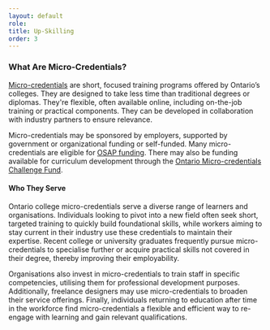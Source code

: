 ```yaml
---
layout: default
role:
title: Up-Skilling
order: 3
--- 
```

<h3>
	What Are Micro-Credentials?
</h3>
<p>
	<a href="https://www.ontario.ca/page/micro-credentials-ontarios-postsecondary-schools" target="_blank">Micro-credentials</a> are short, focused training programs offered by Ontario’s colleges. They are designed to take less time than traditional degrees or diplomas. They're flexible, often available online, including on-the-job training or practical components. They can be developed in collaboration with industry partners to ensure relevance. 
</p>
<p>
	Micro-credentials may be sponsored by employers, supported by government or organizational funding or self-funded. Many micro-credentials are eligible for <a href="https://www.ontario.ca/page/osap-ontario-student-assistance-program">OSAP funding</a>. There may also be funding available for curriculum development through the <a href="https://news.ontario.ca/en/release/1004681/ontario-supporting-more-industry-focused-training-programs" target="_blank">Ontario Micro-credentials Challenge Fund</a>.
</p>
<h4>
	Who They Serve
</h4>
<p>
	Ontario college micro-credentials serve a diverse range of learners and organisations. Individuals looking to pivot into a new field often seek short, targeted training to quickly build foundational skills, while workers aiming to stay current in their industry use these credentials to maintain their expertise. Recent college or university graduates frequently pursue micro-credentials to specialise further or acquire practical skills not covered in their degree, thereby improving their employability. 
</p>
<p>
	Organisations also invest in micro-credentials to train staff in specific competencies, utilising them for professional development purposes. Additionally, freelance designers may use micro-credentials to broaden their service offerings. Finally, individuals returning to education after time in the workforce find micro-credentials a flexible and efficient way to re-engage with learning and gain relevant qualifications. 
</p>